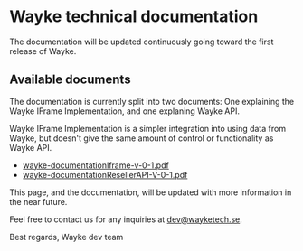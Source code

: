 # Wayke technical documentation

The documentation will be updated continuously going toward the first release of Wayke.

## Available documents
The documentation is currently split into two documents: One explaining the Wayke IFrame Implementation, and one explaning Wayke API.

Wayke IFrame Implementation is a simpler integration into using data from Wayke, but doesn't give the same amount of control or functionality as Wayke API.

- [wayke-documentationIframe-v-0-1.pdf](wayketech.github.io/docs/iframe/wayke-documentationIframe-v-0-1.pdf)
- [wayke-documentationResellerAPI-V-0-1.pdf](wayketech.github.io/docs/api/wayke-documentationResellerAPI-V-0-1.pdf)

This page, and the documentation, will be updated with more information in the near future.

Feel free to contact us for any inquiries at dev@wayketech.se.

Best regards,
Wayke dev team